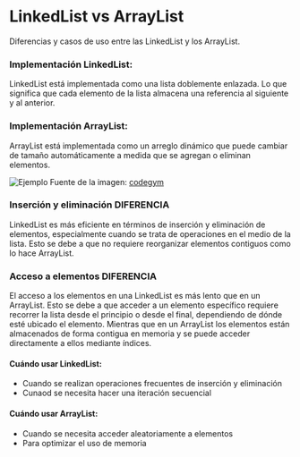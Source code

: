 # LinkedList vs ArrayList

Diferencias y casos de uso entre las LinkedList y los ArrayList.

### Implementación LinkedList:
LinkedList está implementada como una lista doblemente enlazada. Lo que significa que cada elemento de la lista almacena una referencia al siguiente y al anterior.

### Implementación ArrayList:
ArrayList está implementada como un arreglo dinámico que puede cambiar de tamaño automáticamente a medida que se agregan o eliminan elementos.

![Ejemplo](https://www.google.com/url?sa=i&url=https%3A%2F%2Fcodegym.cc%2Fquests%2Flectures%2Fquestsyntax.level08.lecture05&psig=AOvVaw1O9AZwcTu8Kd5y3Bspguu5&ust=1709579361505000&source=images&cd=vfe&opi=89978449&ved=0CBIQjRxqFwoTCIDmscTl2IQDFQAAAAAdAAAAABAJ)
Fuente de la imagen: [codegym]([URL_del_enlace](https://codegym.cc/quests/lectures/questsyntax.level08.lecture05))

### Inserción y eliminación DIFERENCIA
LinkedList es más eficiente en términos de inserción y eliminación de elementos, especialmente cuando se trata de operaciones en el medio de la lista. Esto se debe a que no requiere reorganizar elementos contiguos como lo hace ArrayList.

### Acceso a elementos DIFERENCIA
El acceso a los elementos en una LinkedList es más lento que en un ArrayList. Esto se debe a que acceder a un elemento específico requiere recorrer la lista desde el principio o desde el final, dependiendo de dónde esté ubicado el elemento. Mientras que en un ArrayList los elementos están almacenados de forma contigua en memoria y se puede acceder directamente a ellos mediante índices.

#### Cuándo usar LinkedList:
- Cuando se realizan operaciones frecuentes de inserción y eliminación
- Cunaod se necesita hacer una iteración secuencial

#### Cuándo usar ArrayList:
- Cuando se necesita acceder aleatoriamente a elementos
- Para optimizar el uso de memoria
